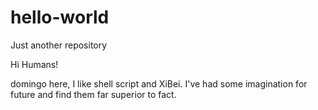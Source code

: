 # hello-world
Just another repository

Hi Humans!

domingo here, I like shell script and XiBei.
I've had some imagination for future and find them far superior to fact.
